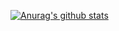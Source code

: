 [![Anurag's github stats](https://github-readme-stats.vercel.app/api?username=L-JIN&count_private=true)](https://github.com/anuraghazra/github-readme-stats)


<!--
**L-JIN/L-JIN** is a ✨ _special_ ✨ repository because its `README.md` (this file) appears on your GitHub profile.

Here are some ideas to get you started:

- 🔭 I’m currently working on ...
- 🌱 I’m currently learning ...
- 👯 I’m looking to collaborate on ...
- 🤔 I’m looking for help with ...
- 💬 Ask me about ...
- 📫 How to reach me: ...
- 😄 Pronouns: ...
- ⚡ Fun fact: ...
-->
